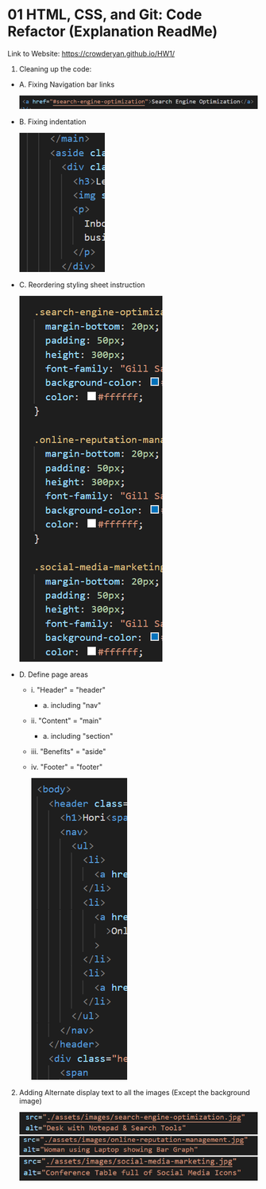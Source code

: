# 01 HTML, CSS, and Git: Code Refactor (Explanation ReadMe)

Link to Website: https://crowderyan.github.io/HW1/

1. Cleaning up the code:

- A. Fixing Navigation bar links

  ![Nav link typo corrected](./assets/images/nav-link.png)

- B. Fixing indentation

  ![Best Practice Indentation](./assets/images/indent-order.png)

- C. Reordering styling sheet instruction

  ![Relocated more general css tags to higher in sheet](./assets/images/css-general.png)

- D. Define page areas

  - i. "Header" = "header"
    - a. including "nav"
  - ii. "Content" = "main"
    - a. including "section"
  - iii. "Benefits" = "aside"
  - iv. "Footer" = "footer"

    ![Example of altered element names](./assets/images/semantic-elements.png)

2. Adding Alternate display text to all the images
   (Except the background image)

   ![Added description to alt tag](./assets/images/alt.png)
   ![Added description to alt tag](./assets/images/alt-1.png)
   ![Added description to alt tag](./assets/images/alt-2.png)
